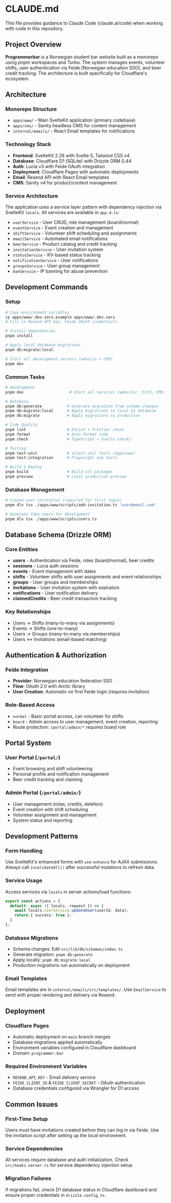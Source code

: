 # CLAUDE.md

This file provides guidance to Claude Code (claude.ai/code) when working with code in this repository.

## Project Overview

**Programmerbar** is a Norwegian student bar website built as a monorepo using pnpm workspaces and Turbo. The system manages events, volunteer shifts, user authentication via Feide (Norwegian education SSO), and beer credit tracking. The architecture is built specifically for Cloudflare's ecosystem.

## Architecture

### Monorepo Structure
- `apps/www/` - Main SvelteKit application (primary codebase)
- `apps/cms/` - Sanity headless CMS for content management
- `internal/emails/` - React Email templates for notifications

### Technology Stack
- **Frontend**: SvelteKit 2.28 with Svelte 5, Tailwind CSS v4
- **Database**: Cloudflare D1 (SQLite) with Drizzle ORM 0.44
- **Auth**: Lucia v3 with Feide OAuth integration
- **Deployment**: Cloudflare Pages with automatic deployments
- **Email**: Resend API with React Email templates
- **CMS**: Sanity v4 for product/content management

### Service Architecture
The application uses a service layer pattern with dependency injection via SvelteKit `locals`. All services are available in `app.d.ts`:

- `userService` - User CRUD, role management (board/normal)
- `eventService` - Event creation and management
- `shiftService` - Volunteer shift scheduling and assignments
- `emailService` - Automated email notifications
- `beerService` - Product catalog and credit tracking
- `invitationService` - User invitation system
- `statusService` - KV-based status tracking
- `notificationService` - User notifications
- `groupsService` - User group management
- `banService` - IP banning for abuse prevention

## Development Commands

### Setup
```bash
# Copy environment variables
cp apps/www/.dev.vars.example apps/www/.dev.vars
# Fill in Resend API key, Feide OAuth credentials

# Install dependencies
pnpm install

# Apply local database migrations
pnpm db:migrate:local

# Start all development servers (website + CMS)
pnpm dev
```

### Common Tasks
```bash
# Development
pnpm dev                    # Start all services (website: :5173, CMS: :3333)

# Database
pnpm db:generate           # Generate migration from schema changes
pnpm db:migrate:local      # Apply migrations to local D1 database
pnpm db:migrate            # Apply migrations to production

# Code Quality
pnpm lint                  # ESLint + Prettier check
pnpm format                # Auto-format code
pnpm check                 # TypeScript + Svelte checks

# Testing
pnpm test:unit             # Vitest unit tests (apps/www)
pnpm test:integration      # Playwright e2e tests

# Build & Deploy
pnpm build                 # Build all packages
pnpm preview               # Local production preview
```

### Database Management
```bash
# Create user invitation (required for first login)
pnpm dlx tsx ./apps/www/scripts/add-invitation.ts "user@email.com"

# Generate fake users for development
pnpm dlx tsx ./apps/www/scripts/users.ts
```

## Database Schema (Drizzle ORM)

### Core Entities
- **users** - Authentication via Feide, roles (board/normal), beer credits
- **sessions** - Lucia auth sessions
- **events** - Event management with dates
- **shifts** - Volunteer shifts with user assignments and event relationships  
- **groups** - User groups and memberships
- **invitations** - User invitation system with expiration
- **notifications** - User notification delivery
- **claimedCredits** - Beer credit transaction tracking

### Key Relationships
- Users → Shifts (many-to-many via assignments)
- Events → Shifts (one-to-many)
- Users → Groups (many-to-many via memberships)
- Users ↔ Invitations (email-based matching)

## Authentication & Authorization

### Feide Integration
- **Provider**: Norwegian education federation SSO
- **Flow**: OAuth 2.0 with Arctic library
- **User Creation**: Automatic on first Feide login (requires invitation)

### Role-Based Access
- `normal` - Basic portal access, can volunteer for shifts
- `board` - Admin access to user management, event creation, reporting
- Route protection: `/portal/admin/*` requires board role

## Portal System

### User Portal (`/portal/`)
- Event browsing and shift volunteering
- Personal profile and notification management
- Beer credit tracking and claiming

### Admin Portal (`/portal/admin/`)
- User management (roles, credits, deletion)
- Event creation with shift scheduling
- Volunteer assignment and management
- System status and reporting

## Development Patterns

### Form Handling
Use SvelteKit's enhanced forms with `use:enhance` for AJAX submissions. Always call `invalidateAll()` after successful mutations to refresh data.

### Service Usage
Access services via `locals` in server actions/load functions:
```typescript
export const actions = {
  default: async ({ locals, request }) => {
    await locals.userService.updateUser(userId, data);
    return { success: true };
  }
};
```

### Database Migrations
- Schema changes: Edit `src/lib/db/schemas/index.ts`
- Generate migration: `pnpm db:generate`
- Apply locally: `pnpm db:migrate:local`
- Production migrations run automatically on deployment

### Email Templates
Email templates are in `internal/emails/src/templates/`. Use `EmailService` to send with proper rendering and delivery via Resend.

## Deployment

### Cloudflare Pages
- Automatic deployment on `main` branch merges
- Database migrations applied automatically
- Environment variables configured in Cloudflare dashboard
- Domain: `programmer.bar`

### Required Environment Variables
- `RESEND_API_KEY` - Email delivery service
- `FEIDE_CLIENT_ID` & `FEIDE_CLIENT_SECRET` - OAuth authentication
- Database credentials configured via Wrangler for D1 access

## Common Issues

### First-Time Setup
Users must have invitations created before they can log in via Feide. Use the invitation script after setting up the local environment.

### Service Dependencies
All services require database and auth initialization. Check `src/hooks.server.ts` for service dependency injection setup.

### Migration Failures
If migrations fail, check D1 database status in Cloudflare dashboard and ensure proper credentials in `drizzle.config.ts`.
